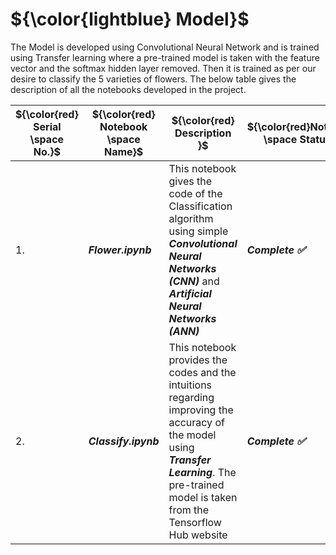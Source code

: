 
# ${\color{lightblue} Model}$


The Model is developed using Convolutional Neural Network and is trained using Transfer learning where a pre-trained model is taken with the feature vector and the
softmax hidden layer removed. Then it is trained as per our desire to classify the 5 varieties of flowers. The below table gives the description of all the notebooks
developed in the project.


| ${\color{red} Serial \space No.}$ | ${\color{red} Notebook \space Name}$ | ${\color{red} Description }$ | ${\color{red}Notebook \space Status}$ |
|-|-|-|-|
| 1. | <b><i>Flower.ipynb | This notebook gives the code of the Classification algorithm using simple <b><i>Convolutional Neural Networks (CNN)</i></b> and <b><i>Artificial Neural Networks (ANN) | <b><i>Complete :white_check_mark: |
| 2. | <b><i>Classify.ipynb | This notebook provides the codes and the intuitions regarding improving the accuracy of the model using <b><i>Transfer Learning</i></b>. The pre-trained model is taken from the Tensorflow Hub website | <b><i>Complete :white_check_mark: |

